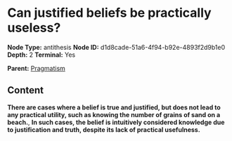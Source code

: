 # Can justified beliefs be practically useless?

**Node Type:** antithesis
**Node ID:** d1d8cade-51a6-4f94-b92e-4893f2d9b1e0
**Depth:** 2
**Terminal:** Yes

**Parent:** [Pragmatism](pragmatism.md)

## Content

**There are cases where a belief is true and justified, but does not lead to any practical utility, such as knowing the number of grains of sand on a beach.**, **In such cases, the belief is intuitively considered knowledge due to justification and truth, despite its lack of practical usefulness.**
